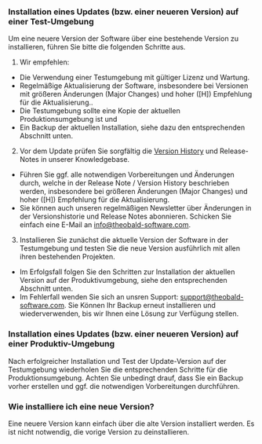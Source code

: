 ### Installation eines Updates (bzw. einer neueren Version) auf einer Test-Umgebung

Um eine neuere Version der Software über eine bestehende Version zu installieren, führen Sie bitte die folgenden Schritte aus. 

1. Wir empfehlen: 
 - Die Verwendung einer Testumgebung mit gültiger Lizenz und Wartung. 
 - Regelmäßige Aktualisierung der Software, insbesondere bei Versionen mit größeren Änderungen (Major Changes) und hoher ([H]) Empfehlung für die Aktualisierung..   
 - Die Testumgebung sollte eine Kopie der aktuellen Produktionsumgebung ist und 
 - Ein Backup der aktuellen Installation, siehe dazu den entsprechenden Abschnitt unten. 
 
2. Vor dem Update prüfen Sie sorgfältig die [Version History](https://kb.theobald-software.com/version-history) und Release-Notes in unserer Knowledgebase.
 - Führen Sie ggf. alle notwendigen Vorbereitungen und Änderungen durch, welche in der Release Note / Version History beschrieben werden, insbesondere bei größeren Änderungen (Major Changes) und hoher ([H]) Empfehlung für die Aktualisierung.
 - Sie können auch unseren regelmäßigen Newsletter über Änderungen in der Versionshistorie und Release Notes abonnieren. Schicken Sie einfach eine E-Mail an info@theobald-software.com. 

3. Installieren Sie zunächst die aktuelle Version der Software in der Testumgebung und testen Sie die neue Version ausführlich mit allen ihren bestehenden Projekten.
 - Im Erfolgsfall folgen Sie den Schritten zur Installation der aktuellen Version auf der Produktivumgebung, siehe den entsprechenden Abschnitt unten. 
 - Im Fehlerfall wenden Sie sich an unsren Support: support@theobald-software.com. Sie Können Ihr Backup erneut installieren und wiederverwenden, bis wir Ihnen eine Lösung zur Verfügung stellen.

### Installation eines Updates (bzw. einer neueren Version) auf einer Produktiv-Umgebung
Nach erfolgreicher Installation und Test der Update-Version auf der Testumgebung wiederholen Sie die entsprechenden Schritte für die Produktionsumgebung. Achten Sie unbedingt drauf, dass Sie ein Backup vorher erstellen und ggf. die notwendigen Vorbereitungen durchführen. 

### Wie installiere ich eine neue Version? 
Eine neuere Version kann einfach über die alte Version installiert werden. Es ist nicht notwendig, die vorige Version zu deinstallieren. 
